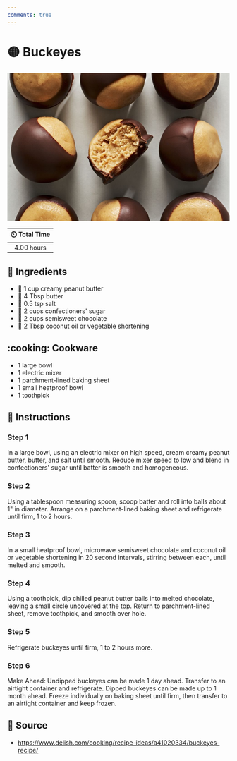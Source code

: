 ```yaml
---
comments: true
---
```

# :yellow_circle: Buckeyes

![Buckeyes](../assets/images/buckeyes.jpg)

| :timer_clock: Total Time |
|:-----------------------: |
| 4.00 hours |

## :salt: Ingredients

- :peanuts: 1 cup creamy peanut butter
- :butter: 4 Tbsp butter
- :salt: 0.5 tsp salt
- :candy: 2 cups confectioners' sugar
- :chocolate_bar: 2 cups semisweet chocolate
- :coconut: 2 Tbsp coconut oil or vegetable shortening

## :cooking: Cookware

- 1 large bowl
- 1 electric mixer
- 1 parchment-lined baking sheet
- 1 small heatproof bowl
- 1 toothpick

## :pencil: Instructions

### Step 1

In a large bowl, using an electric mixer on high speed, cream creamy peanut butter, butter, and salt until smooth.
Reduce mixer speed to low and blend in confectioners' sugar until batter is smooth and homogeneous.

### Step 2

Using a tablespoon measuring spoon, scoop batter and roll into balls about 1" in diameter. Arrange on a parchment-lined
baking sheet and refrigerate until firm, 1 to 2 hours.

### Step 3

In a small heatproof bowl, microwave semisweet chocolate and coconut oil or vegetable shortening in 20 second intervals,
stirring between each, until melted and smooth.

### Step 4

Using a toothpick, dip chilled peanut butter balls into melted chocolate, leaving a small circle uncovered at the top.
Return to parchment-lined sheet, remove toothpick, and smooth over hole.

### Step 5

Refrigerate buckeyes until firm, 1 to 2 hours more.

### Step 6

Make Ahead: Undipped buckeyes can be made 1 day ahead. Transfer to an airtight container and refrigerate. Dipped
buckeyes can be made up to 1 month ahead. Freeze individually on baking sheet until firm, then transfer to an airtight
container and keep frozen.

## :link: Source

- <https://www.delish.com/cooking/recipe-ideas/a41020334/buckeyes-recipe/>
